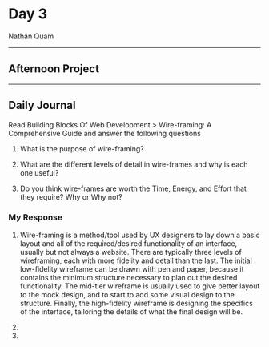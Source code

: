 # Day 3
Nathan Quam

---

## Afternoon Project

---

## Daily Journal

Read Building Blocks Of Web Development > Wire-framing: A Comprehensive Guide and answer the following questions

1. What is the purpose of wire-framing?

2. What are the different levels of detail in wire-frames and why is each one useful?

3. Do you think wire-frames are worth the Time, Energy, and Effort that they require? Why or Why not?

### My Response

1. Wire-framing is a method/tool used by UX designers to lay down a basic layout and all of the required/desired functionality of an interface, usually but not always a website. There are typically three levels of wireframing, each with more fidelity and detail than the last. The initial low-fidelity wireframe can be drawn with pen and paper, because it contains the minimum structure necessary to plan out the desired functionality. The mid-tier wireframe is usually used to give better layout to the mock design, and to start to add some visual design to the structure. Finally, the high-fidelity wireframe is designing the specifics of the interface, tailoring the details of what the final design will be.

2. 

3. 